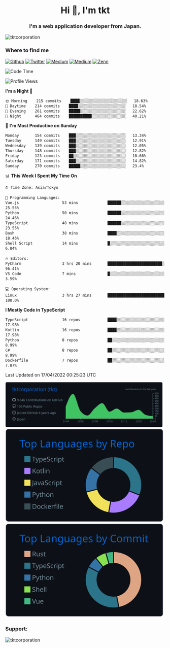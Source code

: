 <h1 align="center">Hi 👋, I'm tkt</h1>
<h3 align="center">I'm a web application developer from Japan.</h3>

<p align="left"> <img src="https://komarev.com/ghpvc/?username=tktcorporation&label=Profile%20views&color=0e75b6&style=flat" alt="tktcorporation" /> </p>

<h3>Where to find me</h3>
<p>
<a href="https://github.com/tktcorporation" target="_blank"><img alt="Github" src="https://img.shields.io/badge/GitHub-%2312100E.svg?&style=for-the-badge&logo=Github&logoColor=white" /></a>
<a href="https://twitter.com/tktcorporation" target="_blank"><img alt="Twitter" src="https://img.shields.io/badge/twitter-%231DA1F2.svg?&style=for-the-badge&logo=twitter&logoColor=white" /></a>
<a href="https://www.linkedin.com/in/tktcorporation" target="_blank"><img alt="Medium" src="https://img.shields.io/badge/linkdin-0a66c2.svg?&style=for-the-badge&logo=linkedin&logoColor=white" /></a>
<a href="https://qiita.com/tktcorporation" target="_blank"><img alt="Medium" src="https://img.shields.io/badge/qiita-55C500.svg?&style=for-the-badge&logo=qiita&logoColor=white" /></a>
<a href="https://zenn.dev/tktcorporation" target="_blank"><img alt="Zenn" src="https://img.shields.io/badge/Zenn-3EA8FF.svg?&style=for-the-badge&logo=Zenn&logoColor=white" /></a>
</p>
  
<!--START_SECTION:waka-->
![Code Time](http://img.shields.io/badge/Code%20Time-246%20hrs%2058%20mins-blue)

![Profile Views](http://img.shields.io/badge/Profile%20Views-3-blue)

**I'm a Night 🦉** 

```text
🌞 Morning    215 commits    ████░░░░░░░░░░░░░░░░░░░░░   18.63% 
🌆 Daytime    214 commits    ████░░░░░░░░░░░░░░░░░░░░░   18.54% 
🌃 Evening    261 commits    █████░░░░░░░░░░░░░░░░░░░░   22.62% 
🌙 Night      464 commits    ██████████░░░░░░░░░░░░░░░   40.21%

```
📅 **I'm Most Productive on Sunday** 

```text
Monday       154 commits    ███░░░░░░░░░░░░░░░░░░░░░░   13.34% 
Tuesday      149 commits    ███░░░░░░░░░░░░░░░░░░░░░░   12.91% 
Wednesday    139 commits    ███░░░░░░░░░░░░░░░░░░░░░░   12.05% 
Thursday     148 commits    ███░░░░░░░░░░░░░░░░░░░░░░   12.82% 
Friday       123 commits    ██░░░░░░░░░░░░░░░░░░░░░░░   10.66% 
Saturday     171 commits    ███░░░░░░░░░░░░░░░░░░░░░░   14.82% 
Sunday       270 commits    █████░░░░░░░░░░░░░░░░░░░░   23.4%

```


📊 **This Week I Spent My Time On** 

```text
⌚︎ Time Zone: Asia/Tokyo

💬 Programming Languages: 
Vue.js                   53 mins             ██████░░░░░░░░░░░░░░░░░░░   25.55% 
Python                   50 mins             ██████░░░░░░░░░░░░░░░░░░░   24.46% 
TypeScript               48 mins             ██████░░░░░░░░░░░░░░░░░░░   23.55% 
Bash                     38 mins             ████░░░░░░░░░░░░░░░░░░░░░   18.46% 
Shell Script             14 mins             █░░░░░░░░░░░░░░░░░░░░░░░░   6.84%

🔥 Editors: 
PyCharm                  3 hrs 20 mins       ████████████████████████░   96.41% 
VS Code                  7 mins              █░░░░░░░░░░░░░░░░░░░░░░░░   3.59%

💻 Operating System: 
Linux                    3 hrs 27 mins       █████████████████████████   100.0%

```

**I Mostly Code in TypeScript** 

```text
TypeScript               16 repos            ████░░░░░░░░░░░░░░░░░░░░░   17.98% 
Kotlin                   16 repos            ████░░░░░░░░░░░░░░░░░░░░░   17.98% 
Python                   8 repos             ██░░░░░░░░░░░░░░░░░░░░░░░   8.99% 
C#                       8 repos             ██░░░░░░░░░░░░░░░░░░░░░░░   8.99% 
Dockerfile               7 repos             ██░░░░░░░░░░░░░░░░░░░░░░░   7.87%

```



 Last Updated on 17/04/2022 00:25:23 UTC
<!--END_SECTION:waka-->

[![](https://raw.githubusercontent.com/tktcorporation/tktcorporation/master/profile-summary-card-output/github_dark/0-profile-details.svg)](https://github.com/vn7n24fzkq/github-profile-summary-cards)
[![](https://raw.githubusercontent.com/tktcorporation/tktcorporation/master/profile-summary-card-output/github_dark/1-repos-per-language.svg)](https://github.com/vn7n24fzkq/github-profile-summary-cards) [![](https://raw.githubusercontent.com/tktcorporation/tktcorporation/master/profile-summary-card-output/github_dark/2-most-commit-language.svg)](https://github.com/vn7n24fzkq/github-profile-summary-cards)

<h3 align="left">Support:</h3>
<p><a href="https://www.buymeacoffee.com/tktcorporation"> <img align="left" src="https://cdn.buymeacoffee.com/buttons/v2/default-yellow.png" height="50" width="210" alt="tktcorporation" /></a></p><br><br>
